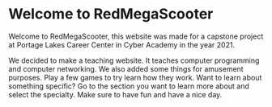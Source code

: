 # Welcome to RedMegaScooter
Welcome to RedMegaScooter, this website was made for a capstone project at Portage Lakes Career Center in Cyber Academy in the year 2021.

We decided to make a teaching website. It teaches computer programming and computer networking. We also added some things for amusement purposes. Play a few games to try learn how they work. Want to learn about something specific? Go to the section you want to learn more about and select the specialty. Make sure to have fun and have a nice day.
